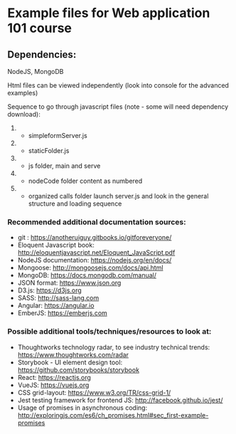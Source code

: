 # Example files for Web application 101 course

## Dependencies:
  NodeJS, MongoDB

Html files can be viewed independently (look into console for the advanced examples)

Sequence to go through javascript files (note - some will need dependency download):
  1. - simpleformServer.js
  2. - staticFolder.js
  3. - js folder, main and serve
  4. - nodeCode folder content as numbered
  5. - organized calls folder launch server.js and look in the general structure and loading sequence


### Recommended additional documentation sources:
  * git : https://anotheruiguy.gitbooks.io/gitforeveryone/
  * Eloquent Javascript book: http://eloquentjavascript.net/Eloquent_JavaScript.pdf
  * NodeJS documentation: https://nodejs.org/en/docs/
  * Mongoose: http://mongoosejs.com/docs/api.html
  * MongoDB: https://docs.mongodb.com/manual/
  * JSON format: https://www.json.org
  * D3.js: https://d3js.org
  * SASS: http://sass-lang.com
  * Angular: https://angular.io
  * EmberJS: https://emberjs.com


### Possible additional tools/techniques/resources to look at:
  * Thoughtworks technology radar, to see industry technical trends: https://www.thoughtworks.com/radar
  * Storybook - UI element design tool: https://github.com/storybooks/storybook
  * React: https://reactjs.org
  * VueJS: https://vuejs.org
  * CSS grid-layout: https://www.w3.org/TR/css-grid-1/
  * Jest testing framework for frontend JS: http://facebook.github.io/jest/
  * Usage of promises in asynchronous coding: http://exploringjs.com/es6/ch_promises.html#sec_first-example-promises
